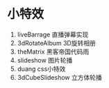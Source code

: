 # 小特效
1. liveBarrage 直播弹幕实现
2. 3dRotateAlbum 3D旋转相册
3. theMatrix 黑客帝国代码雨
4. slideshow 图片轮播
5. duang css小特效
6. 3dCubeSlideshow 立方体轮播